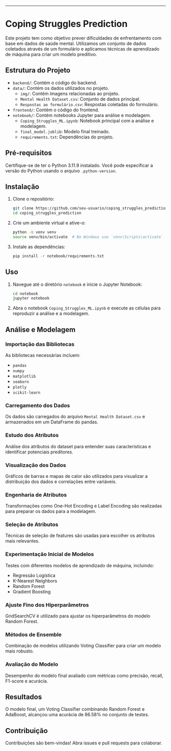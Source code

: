 
---

# Coping Struggles Prediction

Este projeto tem como objetivo prever dificuldades de enfrentamento com base em dados de saúde mental. Utilizamos um conjunto de dados coletados através de um formulário e aplicamos técnicas de aprendizado de máquina para criar um modelo preditivo.

## Estrutura do Projeto

- `backend/`: Contém o código do backend.
- `data/`: Contém os dados utilizados no projeto.
  - `img/`: Contém imagens relacionadas ao projeto.
  - `Mental Health Dataset.csv`: Conjunto de dados principal.
  - `Respostas ao formulário.csv`: Respostas coletadas do formulário.
- `frontend/`: Contém o código do frontend.
- `notebook/`: Contém notebooks Jupyter para análise e modelagem.
  - `Coping_Struggles_ML.ipynb`: Notebook principal com a análise e modelagem.
  - `final_model.joblib`: Modelo final treinado.
  - `requirements.txt`: Dependências do projeto.

## Pré-requisitos

Certifique-se de ter o Python 3.11.9 instalado. Você pode especificar a versão do Python usando o arquivo `.python-version`.

## Instalação

1. Clone o repositório:
    ```sh
    git clone https://github.com/seu-usuario/coping_struggles_prediction.git
    cd coping_struggles_prediction
    ```

2. Crie um ambiente virtual e ative-o:
    ```sh
    python -m venv venv
    source venv/bin/activate  # No Windows use `venv\Scripts\activate`
    ```

3. Instale as dependências:
    ```sh
    pip install -r notebook/requirements.txt
    ```

## Uso

1. Navegue até o diretório `notebook` e inicie o Jupyter Notebook:
    ```sh
    cd notebook
    jupyter notebook
    ```

2. Abra o notebook `Coping_Struggles_ML.ipynb` e execute as células para reproduzir a análise e a modelagem.

## Análise e Modelagem

### Importação das Bibliotecas
As bibliotecas necessárias incluem:
- `pandas`
- `numpy`
- `matplotlib`
- `seaborn`
- `plotly`
- `scikit-learn`

### Carregamento dos Dados
Os dados são carregados do arquivo `Mental Health Dataset.csv` e armazenados em um DataFrame do pandas.

### Estudo dos Atributos
Análise dos atributos do dataset para entender suas características e identificar potenciais preditores.

### Visualização dos Dados
Gráficos de barras e mapas de calor são utilizados para visualizar a distribuição dos dados e correlações entre variáveis.

### Engenharia de Atributos
Transformações como One-Hot Encoding e Label Encoding são realizadas para preparar os dados para a modelagem.

### Seleção de Atributos
Técnicas de seleção de features são usadas para escolher os atributos mais relevantes.

### Experimentação Inicial de Modelos
Testes com diferentes modelos de aprendizado de máquina, incluindo:
- Regressão Logística
- K-Nearest Neighbors
- Random Forest
- Gradient Boosting

### Ajuste Fino dos Hiperparâmetros
GridSearchCV é utilizado para ajustar os hiperparâmetros do modelo Random Forest.

### Métodos de Ensemble
Combinação de modelos utilizando Voting Classifier para criar um modelo mais robusto.

### Avaliação do Modelo
Desempenho do modelo final avaliado com métricas como precisão, recall, F1-score e acurácia.

## Resultados
O modelo final, um Voting Classifier combinando Random Forest e AdaBoost, alcançou uma acurácia de 86.58% no conjunto de testes.

## Contribuição
Contribuições são bem-vindas! Abra issues e pull requests para colaborar.
